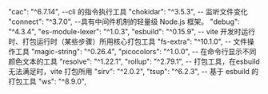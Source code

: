 "cac": "^6.7.14", --cli 的指令执行工具
"chokidar": "^3.5.3", -- 监听文件变化
"connect": "^3.7.0", --具有中间件机制的轻量级 Node.js 框架。
"debug": "^4.3.4",
"es-module-lexer": "^1.0.3",
"esbuild": "^0.15.9",  -- vite 开发时运行时、打包运行时（某些步骤）所用核心打包工具
"fs-extra": "^10.1.0", -- 文件操作工具
"magic-string": "^0.26.4",
"picocolors": "^1.0.0", -- 在命令行显示不同颜色文本的工具
"resolve": "^1.22.1",
"rollup": "^2.79.1", -- 打包工具，在esbuild 无法满足时，vite 打包所用
"sirv": "^2.0.2",
"tsup": "^6.2.3", -- 基于 esbuild 的打包工具
"ws": "^8.9.0",
